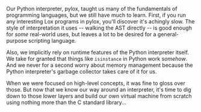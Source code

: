 Our Python interpreter, pylox, taught us many of the fundamentals of programming
languages, but we still have much to learn. First, if you run any interesting
Lox programs in pylox, you'll discover it's achingly slow. The style of
interpretation it uses -- walking the AST directly -- is good enough for _some_
real-world uses, but leaves a lot to be desired for a general-purpose scripting
language.

Also, we implicitly rely on runtime features of the Python interpreter itself.
We take for granted that things like `isinstance` in Python work _somehow_. And
we never for a second worry about memory management because the Python
interpreter's garbage collector takes care of it for us.

When we were focused on high-level concepts, it was fine to gloss over those.
But now that we know our way around an interpreter, it's time to dig down to
those lower layers and build our own virtual machine from scratch using nothing
more than the C standard library...
